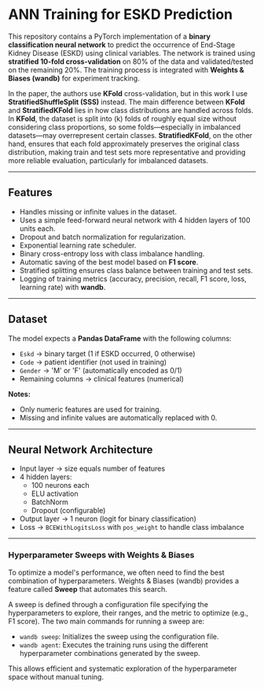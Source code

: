 # ANN Training for ESKD Prediction

This repository contains a PyTorch implementation of a **binary classification neural network** to predict the occurrence of End-Stage Kidney Disease (ESKD) using clinical variables. The network is trained using **stratified 10-fold cross-validation** on 80% of the data and validated/tested on the remaining 20%. The training process is integrated with **Weights & Biases (wandb)** for experiment tracking.

In the paper, the authors use **KFold** cross-validation, but in this work I use **StratifiedShuffleSplit (SSS)** instead. The main difference between **KFold** and **StratifiedKFold** lies in how class distributions are handled across folds. In **KFold**, the dataset is split into (k) folds of roughly equal size without considering class proportions, so some folds—especially in imbalanced datasets—may overrepresent certain classes. **StratifiedKFold**, on the other hand, ensures that each fold approximately preserves the original class distribution, making train and test sets more representative and providing more reliable evaluation, particularly for imbalanced datasets.



---

## Features

- Handles missing or infinite values in the dataset.
- Uses a simple feed-forward neural network with 4 hidden layers of 100 units each.
- Dropout and batch normalization for regularization.
- Exponential learning rate scheduler.
- Binary cross-entropy loss with class imbalance handling.
- Automatic saving of the best model based on **F1 score**.
- Stratified splitting ensures class balance between training and test sets.
- Logging of training metrics (accuracy, precision, recall, F1 score, loss, learning rate) with **wandb**.

---

## Dataset

The model expects a **Pandas DataFrame** with the following columns:

- `Eskd` → binary target (1 if ESKD occurred, 0 otherwise)
- `Code` → patient identifier (not used in training)
- `Gender` → 'M' or 'F' (automatically encoded as 0/1)
- Remaining columns → clinical features (numerical)

**Notes:**
- Only numeric features are used for training.
- Missing and infinite values are automatically replaced with 0.

---

## Neural Network Architecture

- Input layer → size equals number of features
- 4 hidden layers:
  - 100 neurons each
  - ELU activation
  - BatchNorm
  - Dropout (configurable)
- Output layer → 1 neuron (logit for binary classification)
- Loss → `BCEWithLogitsLoss` with `pos_weight` to handle class imbalance

---

### Hyperparameter Sweeps with Weights & Biases

To optimize a model's performance, we often need to find the best combination of hyperparameters. Weights & Biases (wandb) provides a feature called **Sweep** that automates this search. 

A sweep is defined through a configuration file specifying the hyperparameters to explore, their ranges, and the metric to optimize (e.g., F1 score). The two main commands for running a sweep are:

- `wandb sweep`: Initializes the sweep using the configuration file.
- `wandb agent`: Executes the training runs using the different hyperparameter combinations generated by the sweep.

This allows efficient and systematic exploration of the hyperparameter space without manual tuning.